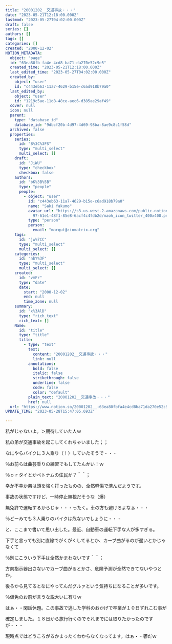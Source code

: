 ```yaml
---
title: "20001202__交通事故・・・"
date: "2023-05-21T12:18:00.000Z"
lastmod: "2023-05-27T04:02:00.000Z"
draft: false
series: []
authors: []
tags: []
categories: []
created: "2000-12-02"
NOTION_METADATA:
  object: "page"
  id: "63ea80fb-fa4e-4cd8-ba71-da270e52c9e5"
  created_time: "2023-05-21T12:18:00.000Z"
  last_edited_time: "2023-05-27T04:02:00.000Z"
  created_by:
    object: "user"
    id: "c443eb63-11a7-4629-b15e-c6ad918b79a0"
  last_edited_by:
    object: "user"
    id: "1219c5ae-11d8-48ce-aec6-d385ae29af49"
  cover: null
  icon: null
  parent:
    type: "database_id"
    database_id: "9dbcf20b-4d97-4d69-98ba-8ae9c8c1f58d"
  archived: false
  properties:
    series:
      id: "B%3C%3FS"
      type: "multi_select"
      multi_select: []
    draft:
      id: "JiWU"
      type: "checkbox"
      checkbox: false
    authors:
      id: "bK%3B%5B"
      type: "people"
      people:
        - object: "user"
          id: "c443eb63-11a7-4629-b15e-c6ad918b79a0"
          name: "Saki Yakumo"
          avatar_url: "https://s3-us-west-2.amazonaws.com/public.notion-static.com/3ad1c4\
            97-61e1-48f1-85e8-6acf4c4fdb2d/maoh_icon_twitter_400x400.png"
          type: "person"
          person:
            email: "marqut@ziomatrix.org"
    tags:
      id: "jw%7CC"
      type: "multi_select"
      multi_select: []
    categories:
      id: "nbY%3F"
      type: "multi_select"
      multi_select: []
    created:
      id: "vmFr"
      type: "date"
      date:
        start: "2000-12-02"
        end: null
        time_zone: null
    summary:
      id: "x%3AlD"
      type: "rich_text"
      rich_text: []
    Name:
      id: "title"
      type: "title"
      title:
        - type: "text"
          text:
            content: "20001202__交通事故・・・"
            link: null
          annotations:
            bold: false
            italic: false
            strikethrough: false
            underline: false
            code: false
            color: "default"
          plain_text: "20001202__交通事故・・・"
          href: null
  url: "https://www.notion.so/20001202__-63ea80fbfa4e4cd8ba71da270e52c9e5"
UPDATE_TIME: "2023-05-28T15:47:05.693Z"

---
```

<link rel="stylesheet" href="https://cdn.jsdelivr.net/npm/katex@0.16.2/dist/katex.min.css" integrity="sha384-bYdxxUwYipFNohQlHt0bjN/LCpueqWz13HufFEV1SUatKs1cm4L6fFgCi1jT643X" crossorigin="anonymous">


私がじゃないよ。＞期待していた人ｗ


私の弟が交通事故を起こしてくれちゃいました；；


なにやらバイクに３人乗り（！）していたそうで・・・


％お前らは曲芸乗りの練習でもしてたんかい！ｗ


％ｏｒタイとかベトナムの住民か？＾＾；


幸か不幸か弟は頭を強く打ったものの、全然軽傷で済んだようです。


事故の状態ですけど、一時停止無視だそうな（爆）


無免許で運転するからじゃ・・・ったく。車の方も避けろよなぁ・・・


％どーみても３人乗りのバイクは危ないでしょうに・・・


と、ここまで書いて思い出した。最近、自動車の運転下手な人が多すぎる。


下手と言っても別に直線でがくがくしてるとか、カーブ曲がるのが遅いとかじゃなくて


％別にこういう下手は全然かまわないです＾＾；


方向指示器出さないでカーブ曲がるとかさ、危険予測が全然できてないやつとか。


後ろから見てるとなにやってんだグルァという気持ちになることが多いです。


％仮免のお前が言うな説大いに有りｗ


はぁ・・閑話休題。この事故で逃した学科のおかげで卒業が１０日ずれこむ事が


確定しました。１８日から旅行行くのでそれまでには取りたかったのですが・・・


現時点ではどうころがるかまったくわからなくなってます。はぁ・・鬱だｗ

